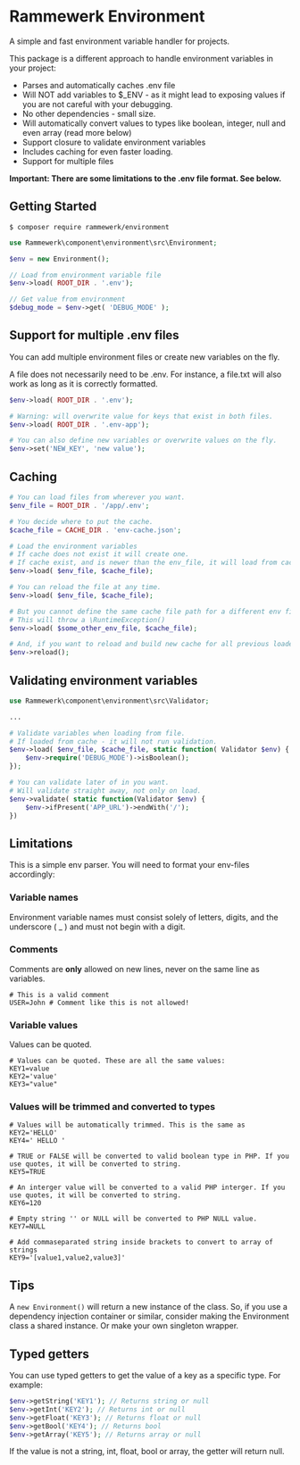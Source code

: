 Rammewerk Environment
======================

A simple and fast environment variable handler for projects.

This package is a different approach to handle environment variables in your project:

* Parses and automatically caches .env file
* Will NOT add variables to $_ENV - as it might lead to exposing values if you are not careful with your
  debugging.
* No other dependencies - small size.
* Will automatically convert values to types like boolean, integer, null and even array (read more below)
* Support closure to validate environment variables
* Includes caching for even faster loading.
* Support for multiple files

**Important: There are some limitations to the .env file format. See below.**

Getting Started
---------------

```
$ composer require rammewerk/environment
```

```php
use Rammewerk\component\environment\src\Environment;

$env = new Environment();

// Load from environment variable file
$env->load( ROOT_DIR . '.env');

// Get value from environment
$debug_mode = $env->get( 'DEBUG_MODE' );
```

Support for multiple .env files
---------------
You can add multiple environment files or create new variables on the fly.

A file does not necessarily need to be .env. For instance, a file.txt will also work as long as it is correctly
formatted.

```php
$env->load( ROOT_DIR . '.env');

# Warning: will overwrite value for keys that exist in both files.
$env->load( ROOT_DIR . '.env-app');

# You can also define new variables or overwrite values on the fly.
$env->set('NEW_KEY', 'new value');
```

Caching
---------------

```php
# You can load files from wherever you want.
$env_file = ROOT_DIR . '/app/.env';

# You decide where to put the cache.
$cache_file = CACHE_DIR . 'env-cache.json';

# Load the environment variables
# If cache does not exist it will create one.
# If cache exist, and is newer than the env_file, it will load from cache.
$env->load( $env_file, $cache_file);

# You can reload the file at any time.
$env->load( $env_file, $cache_file);

# But you cannot define the same cache file path for a different env file.
# This will throw a \RuntimeException()
$env->load( $some_other_env_file, $cache_file);

# And, if you want to reload and build new cache for all previous loaded env-files, you can do so
$env->reload();
```

Validating environment variables
---------------

```php
use Rammewerk\component\environment\src\Validator;

...

# Validate variables when loading from file.
# If loaded from cache - it will not run validation.
$env->load( $env_file, $cache_file, static function( Validator $env) {
    $env->require('DEBUG_MODE')->isBoolean();
});

# You can validate later of in you want.
# Will validate straight away, not only on load.
$env->validate( static function(Validator $env) {
    $env->ifPresent('APP_URL')->endWith('/');
})

```

Limitations
---------------
This is a simple env parser. You will need to format your env-files accordingly:

### Variable names

Environment variable names must consist solely of letters, digits, and the
underscore ( _ ) and must not begin with a digit.

### Comments

Comments are **only** allowed on new lines, never on the same line as variables.

```dotenv
# This is a valid comment
USER=John # Comment like this is not allowed!
```

### Variable values

Values can be quoted.

```dotenv
# Values can be quoted. These are all the same values:
KEY1=value
KEY2='value'
KEY3="value"
```

### Values will be trimmed and converted to types

```dotenv
# Values will be automatically trimmed. This is the same as KEY2='HELLO'
KEY4=' HELLO '

# TRUE or FALSE will be converted to valid boolean type in PHP. If you use quotes, it will be converted to string.
KEY5=TRUE

# An interger value will be converted to a valid PHP interger. If you use quotes, it will be converted to string.
KEY6=120

# Empty string '' or NULL will be converted to PHP NULL value.
KEY7=NULL

# Add commaseparated string inside brackets to convert to array of strings
KEY9='[value1,value2,value3]'
```

Tips
---------------
A `new Environment()` will return a new instance of the class. So, if you use a dependency injection container or
similar, consider making the Environment class a shared instance. Or make your own singleton wrapper.

## Typed getters

You can use typed getters to get the value of a key as a specific type. For example:

```php
$env->getString('KEY1'); // Returns string or null
$env->getInt('KEY2'); // Returns int or null
$env->getFloat('KEY3'); // Returns float or null
$env->getBool('KEY4'); // Returns bool
$env->getArray('KEY5'); // Returns array or null
```

If the value is not a string, int, float, bool or array, the getter will return null.

